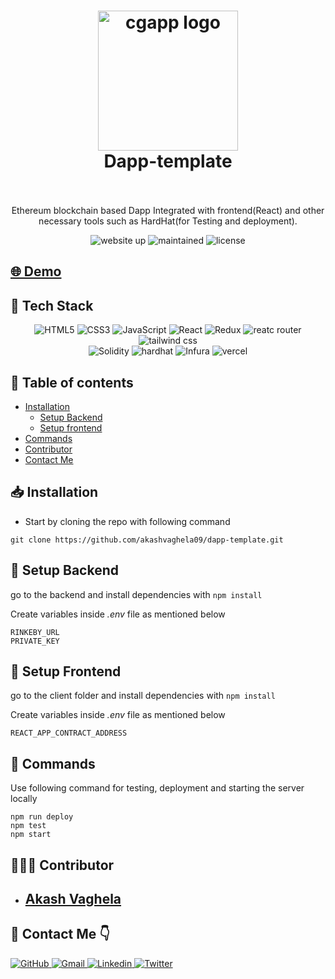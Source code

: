 <h1 align="center">
  <img alt="cgapp logo" src="https://vectorified.com/image/ethereum-logo-vector-13.png" width="224px"/><br/>
  Dapp-template 
  <br/>
  
<br/>
</h1>
<p align="center">Ethereum blockchain based Dapp Integrated with frontend(React) and other necessary tools such as HardHat(for Testing and deployment). </p>
<p align="center">
<img src="https://img.shields.io/website-up-down-green-red/http/solventx.in.svg" alt="website up"/>
<img src="https://img.shields.io/badge/Maintained%3F-yes-green.svg" alt="maintained"/>
<img src="https://img.shields.io/badge/License-MIT-green" alt="license"/>
</p>


##  [🌐 Demo](https://solventx.in)


## 🔧 Tech Stack 
<p align="center">

<img src="https://img.shields.io/badge/HTML5-E34F26?style=for-the-badge&logo=html5&logoColor=white" alt="HTML5"/>
<img src="https://img.shields.io/badge/CSS3-1572B6?style=for-the-badge&logo=css3&logoColor=white" alt="CSS3"/>
<img src="https://img.shields.io/badge/JavaScript-323330?style=for-the-badge&logo=javascript&logoColor=F7DF1E" alt="JavaScript"/>
<img src="https://img.shields.io/badge/React-20232A?style=for-the-badge&logo=react&logoColor=61DAFB" alt="React"/>
<img src="https://img.shields.io/badge/Redux-593D88?style=for-the-badge&logo=redux&logoColor=white" alt="Redux"/>
<img src="https://img.shields.io/badge/React_Router-CA4245?style=for-the-badge&logo=react-router&logoColor=white" alt="reatc router"/>
<img src="https://img.shields.io/badge/Tailwind_CSS-38B2AC?style=for-the-badge&logo=tailwind-css&logoColor=white" alt="tailwind css"/>
<br/>
<img src="https://img.shields.io/badge/Solidity-000000?style=for-the-badge&logo=solidity&logoColor=white" alt="Solidity"/>
<img src="https://img.shields.io/badge/HardHat-F59812?style=for-the-badge&logo=hardhat&logoColor=white" alt="hardhat"/>
<img src="https://img.shields.io/badge/Infura-B7472A?style=for-the-badge&logo=Infura&logoColor=white" alt="Infura"/>
<img src="https://img.shields.io/badge/Vercel-000000?style=for-the-badge&logo=vercel&logoColor=white" alt="vercel"/>
</p>

## 📃 Table of contents
- [Installation](#installation)
    - [Setup Backend](#setup-backend)
    - [Setup frontend](#setup-frontend)
- [Commands](#⚙-commands)
- [Contributor](#👨🏻‍💻-contributor)
- [Contact Me](#📩-contact-me-👇)


## 📥 Installation
- Start by cloning the repo with following command
```
git clone https://github.com/akashvaghela09/dapp-template.git
```

## 🔗 Setup Backend
go to the backend and install dependencies with `npm install`

Create variables inside *.env* file as mentioned below
```
RINKEBY_URL
PRIVATE_KEY
```


## 🔗 Setup Frontend
go to the client folder and install dependencies with `npm install`

Create variables inside *.env* file as mentioned below

```
REACT_APP_CONTRACT_ADDRESS
```

## 🤖 Commands
Use following command for testing, deployment and starting the server locally
```
npm run deploy
npm test
npm start
```

## 👨🏻‍💻 Contributor
- ## [Akash Vaghela](https://akashvaghela.dev)


## 📩 Contact Me 👇

<a href="https://github.com/akashvaghela09">
    <img src="https://img.shields.io/badge/GitHub-100000?style=for-the-badge&logo=github&logoColor=white" alt="GitHub"/>
</a>
<a href="mailto:akashvaghela09@gmail.com">
    <img src="https://img.shields.io/badge/Gmail-D14836?style=for-the-badge&logo=gmail&logoColor=white" alt="Gmail"/>
</a>
<a href="https://linkedin.com/in/akashvaghela09">
    <img src="https://img.shields.io/badge/LinkedIn-0077B5?style=for-the-badge&logo=linkedin&logoColor=white" alt="Linkedin"/>
</a>
<a href="https://twitter.com/akashvaghela09">
    <img src="https://img.shields.io/badge/Twitter-1DA1F2?style=for-the-badge&logo=twitter&logoColor=white" alt="Twitter"/>
</a>
